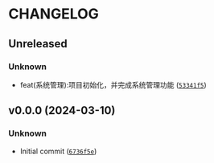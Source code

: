 # CHANGELOG


## Unreleased

### Unknown

* feat(系统管理):项目初始化，并完成系统管理功能 ([`53341f5`](https://github.com/jaylu2018/Mortal-backend/commit/53341f530d5c1d920e1f74ae91ad01fe845f5d59))



## v0.0.0 (2024-03-10)

### Unknown

* Initial commit ([`6736f5e`](https://github.com/jaylu2018/Mortal-backend/commit/6736f5e2812c47474cf0bfbcb5be12e87fc68af7))
